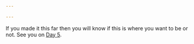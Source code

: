 ```yaml
---

---
```























If you made it this far then you will know if this is where you want to be or not. See you on [Day 5](day05.md).
